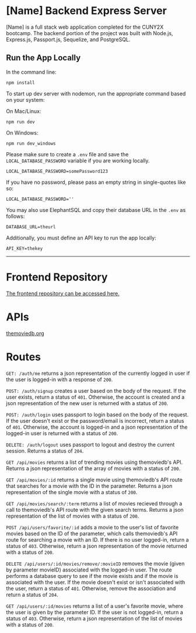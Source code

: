 # [Name] Backend Express Server

[Name] is a full stack web application completed for the CUNY2X bootcamp. The backend portion of the project was built with Node.js, Express.js, Passport.js, Sequelize, and PostgreSQL.

## Run the App Locally

In the command line:

```
npm install
```

To start up dev server with nodemon, run the appropriate command based on your system:

On Mac/Linux:

```npm run dev```

On Windows:

```npm run dev_windows```

Please make sure to create a `.env` file and save the `LOCAL_DATABASE_PASSWORD` variable if you are working locally.

```shell
LOCAL_DATABASE_PASSWORD=somePassword123
```

If you have no password, please pass an empty string in single-quotes like so:

```shell
LOCAL_DATABASE_PASSWORD=''
```

You may also use ElephantSQL and copy their database URL in the ```.env``` as follows:

```shell
DATABASE_URL=theurl
```

Additionally, you must define an API key to run the app locally:

```shell
API_KEY=thekey
```

---

# Frontend Repository 

[The frontend repository can be accessed here.](https://github.com/JohnAKASquib/capstone-project-client)

# APIs

[themoviedb.org](https://www.themoviedb.org/documentation/api)

# Routes

```GET: /auth/me``` returns a json representation of the currently logged in user if the user is logged-in with a response of ```200```.

```POST: /auth/signup``` creates a user based on the body of the request. If the user exists, return a status of ```401```. Otherwise, the account is created and a json representation of the new user is returned with a status of ```200```.

```POST: /auth/login``` uses passport to login based on the body of the request. If the user doesn't exist or the password/email is incorrect, return a status of ```401```. Otherwise, the account is logged-in and a json representation of the logged-in user is returned with a status of ```200```.

```DELETE: /auth/logout``` uses passport to logout and destroy the current session. Returns a status of ```204```.

```GET /api/movies``` returns a list of trending movies using themoviedb's API. Returns a json representation of the array of movies with a status of ```200```.

```GET /api/movies/:id``` returns a single movie using themoviedb's API route that searches for a movie with the ID in the parameter. Returns a json representation of the single movie with a status of ```200```.

```GET /api/movies/search/:term``` returns a list of movies recieved through a call to themoviedb's API route with the given search terms. Returns a json representation of the list of movies with a status of ```200```.

```POST /api/users/favorite/:id``` adds a movie to the user's list of favorite movies based on the ID of the parameter, which calls themoviedb's API route for searching a movie with an ID. If there is no user logged-in, return a status of ```403```. Otherwise, return a json representation of the movie returned with a status of ```200```.

```DELETE /api/users/:id/movies/remove/:movieID``` removes the movie (given by parameter movieID) associated with the logged-in user. The route performs a database query to see if the movie exists and if the movie is associated with the user. If the movie doesn't exist or isn't associated with the user, return a status of ```401```. Otherwise, remove the association and return a status of ```204```.

```GET /api/users/:id/movies``` returns a list of a user's favorite movie, where the user is given by the parameter ID.  If the user is not logged-in, return a status of ```403```. Otherwise, return a json representation of the list of movies with a status of ```200```.
